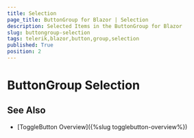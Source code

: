 ```yaml
---
title: Selection
page_title: ButtonGroup for Blazor | Selection
description: Selected Items in the ButtonGroup for Blazor
slug: buttongroup-selection
tags: telerik,blazor,button,group,selection
published: True
position: 2
---
```



# ButtonGroup Selection




## See Also

  * [ToggleButton Overview]({%slug togglebutton-overview%})

